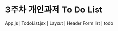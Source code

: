 # 3주차 개인과제 To Do List
App.js
|
TodoList.jsx
|
Layout
|
Header Form list
                |
                todo
